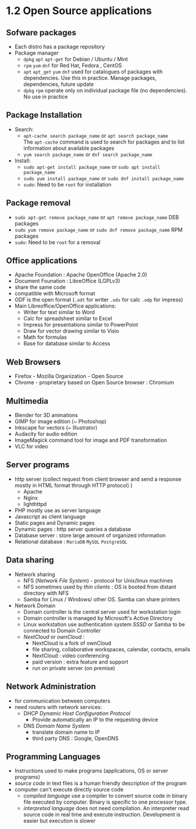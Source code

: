 # 1.2 Open Source applications

## Sofware packages

- Each distro has a package repository
- Package manager
  - `dpkg` `apt` `apt-get` for Debian / Ubuntu / Mint
  - `rpm` `yum` `dnf` for Red Hat, Fedora , CentOS
  - `apt` `apt_get` `yum` `dnf` used for catalogues of packages with dependencies. Use this in practice. Manage packages, dependencies, future update
  - `dpkg` `rpm` operate only on individual package file (no dependencies). No use in practice

## Package Installation

- Search: 
  - `apt-cache search package_name` or `apt search package_name`  
The `apt-cache` command is used to search for packages and to list
information about available packages
  - `yum search package_name` or `dnf search package_name`
- Install: 
  - `sudo apt-get install package_name` or `sudo apt install package_name`
  - `sudo yum install package_name` or `sudo dnf install package_name`
  - `sudo`: Need to be `root` for installation

## Package removal

- `sudo apt-get remove package_name` or `apt remove package_name` DEB packages
- `sudo yum remove package_name` or `sudo dnf remove package_name` RPM packages
- `sudo`: Need to be `root` for a removal

## Office applications
  
- Apache Foundation : Apache OpenOffice (Apache 2.0)
- Document Founation : LibreOffice (LGPLv3)
- share the same code
- compatible with Microsoft format
- ODF is the open format (`.odt` for writer `.ods` for calc `.odp` for impress)
- Main Libreoffice/OpenOffice applications:
  - Writer for text similar to  Word
  - Calc for spreadsheet similar to Excel
  - Impress for presentations similar to PowerPoint
  - Draw for vector drawing similar to Visio
  - Math for formulas
  - Base for database similar to Access

## Web Browsers

- Firefox - Mozilla Organization - Open Source
- Chrome - proprietary based on Open Source browser : Chromium

## Multimedia

- Blender for 3D animations
- GIMP for image edition (~ Photoshop)
- Inkscape for vectors (~ Illustrator)
- Audacity for audio edition
- ImageMagick command tool for image and PDF transformation
- VLC for video

## Server programs

- http server (collect request from client browser and send a response mostly in HTML format through HTTP protocol) )
  - Apache
  - Nginx
  - lighthttpd
- PHP mostly use as server language
- Javascript as client language
- Static pages and Dynamic pages
- Dynamic pages : http server queries a database
- Database server : store large amount of organized information
- Relational database : `MariaDB` `MySQL` `PostgreSQL`

## Data sharing

- Network sharing
  - NFS (*Network File System*) - protocol for Unix/linux machines
  - NFS sometimes used by *thin clients* : OS is booted from distant directory with NFS
  - Samba for Linux / Windows/ other OS. Samba can share printers
- Network Domain
  - Domain controller is the central server used for workstation login
  - Domain controller is managed by Microsoft's Active Directory
  - Linux workstation use authentication system *SSSD* or Samba to be connected to Domain Controller
  - *NextCloud* or *ownCloud* :
    - NextCloud is a fork of ownCloud
    - file sharing,   collaborative workspaces, calendar, contacts, emails
    - NextCloud : video conferencing
    - paid version : extra feature and support
    - run on private server (on premise)

## Network Administration

- for communication between computers
- need routers with network services:
  - DHCP *Dynamic Host Configuration Protocol*
    - Provide automatically an IP to the requesting device
  - DNS *Domain Name System*
    - translate domain name to IP
    - third party DNS : Google, OpenDNS

## Programming Languages

- Instructions used to make programs (applications, OS or server programs)
- *source code* in text files is a human friendly description of the program
- computer can't execute directly source code
  - *compiled language* use a compiler to convert source code in binary file executed by computer. Binary is specific to one processor type.
  - *interpreted language* does not need compilation. An interpreter read source code in real time and execute instruction. Development is easier but execution is slower

